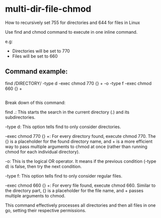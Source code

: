 # multi-dir-file-chmod
How to recursively set 755 for directories and 644 for files in Linux

Use find and chmod command to execute in one inline command.

e.g:
* Directories will be set to 770
* Files will be set to 660

## Command example: ##

find /DIRECTORY/ -type d -exec chmod 770 {} + -o -type f -exec chmod 660 {} +

## ##


Break down of this command:

find .: This starts the search in the current directory (.) and its subdirectories.

-type d: This option tells find to only consider directories.

-exec chmod 770 {} +: For every directory found, execute chmod 770. The {} is a placeholder for the found directory name, and + is a more efficient way to pass multiple arguments to chmod at once (rather than running chmod for each individual directory).

-o: This is the logical OR operator. It means if the previous condition (-type d) is false, then try the next condition.

-type f: This option tells find to only consider regular files.

-exec chmod 660 {} +: For every file found, execute chmod 660. Similar to the directory part, {} is a placeholder for the file name, and + passes multiple arguments to chmod.

This command effectively processes all directories and then all files in one go, setting their respective permissions.










